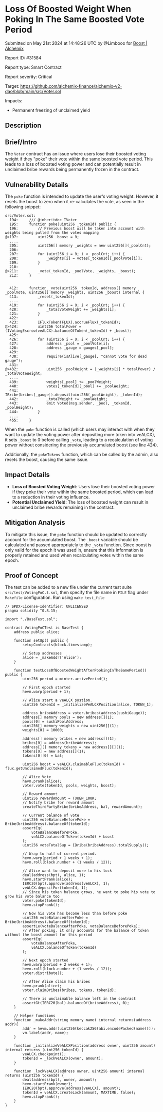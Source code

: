 
# Loss Of Boosted Weight When Poking In The Same Boosted Vote Period

Submitted on May 21st 2024 at 14:48:26 UTC by @Limbooo for [Boost | Alchemix](https://immunefi.com/bounty/alchemix-boost/)

Report ID: #31584

Report type: Smart Contract

Report severity: Critical

Target: https://github.com/alchemix-finance/alchemix-v2-dao/blob/main/src/Voter.sol

Impacts:
- Permanent freezing of unclaimed yield

## Description
## Brief/Intro
The `Voter` contract has an issue where users lose their boosted voting weight if they "poke" their vote within the same boosted vote period. This leads to a loss of boosted voting power and can potentially result in unclaimed bribe rewards being permanently frozen in the contract.

## Vulnerability Details
The `poke` function is intended to update the user's voting weight. However, it resets the boost to zero when it re-calculates the vote, as seen in the following snippet:

```solidity
src/Voter.sol:
  194:     /// @inheritdoc IVoter
  195:     function poke(uint256 _tokenId) public {
  196:         // Previous boost will be taken into account with weights being pulled from the votes mapping
@>197:         uint256 _boost = 0;
  ....
  205:         uint256[] memory _weights = new uint256[](_poolCnt);
  206: 
  207:         for (uint256 i = 0; i < _poolCnt; i++) {
  208:             _weights[i] = votes[_tokenId][_poolVote[i]];
  209:         }
  210: 
@>211:         _vote(_tokenId, _poolVote, _weights, _boost);
  212:     }


  412:     function _vote(uint256 _tokenId, address[] memory _poolVote, uint256[] memory _weights, uint256 _boost) internal {
  413:         _reset(_tokenId);
  ....
  419:         for (uint256 i = 0; i < _poolCnt; i++) {
  420:             _totalVoteWeight += _weights[i];
  421:         }
  422: 
  423:         IFluxToken(FLUX).accrueFlux(_tokenId);
@>424:         uint256 totalPower = (IVotingEscrow(veALCX).balanceOfToken(_tokenId) + _boost);
  425: 
  426:         for (uint256 i = 0; i < _poolCnt; i++) {
  427:             address _pool = _poolVote[i];
  428:             address _gauge = gauges[_pool];
  429: 
  430:             require(isAlive[_gauge], "cannot vote for dead gauge");
  431: 
@>432:             uint256 _poolWeight = (_weights[i] * totalPower) / _totalVoteWeight;
  ....
  439:             weights[_pool] += _poolWeight;
  440:             votes[_tokenId][_pool] += _poolWeight;
  441:             IBribe(bribes[_gauge]).deposit(uint256(_poolWeight), _tokenId);
  442:             _totalWeight += _poolWeight;
  443:             emit Voted(msg.sender, _pool, _tokenId, _poolWeight);
  444:         }
  ....
  455:     }
```

When the `poke` function is called (which users may interact with when they want to update the voting power after depositing more token into veALCX), it sets `_boost` to 0 before calling `_vote`, leading to a recalculation of voting power without considering the previously accumulated boost (see line 424).

Additionally, the `pokeTokens` function, which can be called by the admin, also resets the boost, causing the same issue.

## Impact Details
  - **Loss of Boosted Voting Weight**: Users lose their boosted voting power if they poke their vote within the same boosted period, which can lead to a reduction in their voting influence.
  - **Potential Unclaimed Yield**: The loss of boosted weight can result in unclaimed bribe rewards remaining in the contract.

## Mitigation Analysis

To mitigate this issue, the `poke` function should be updated to correctly account for the accumulated boost. The `_boost` variable should be calculated and passed appropriately to the `_vote` function. Since boost is only valid for the epoch it was used in, ensure that this information is properly retained and used when recalculating votes within the same epoch.



## Proof of Concept
The test can be added to a new file under the current test suite `src/test/VotingPoC.t.sol`, then specify the file name in `FILE` flag under `Makefile` configuration. Run using `make test_file`

```solidity
// SPDX-License-Identifier: UNLICENSED
pragma solidity ^0.8.15;

import "./BaseTest.sol";

contract VotingPoCTest is BaseTest {
    address public alice;

    function setUp() public {
        setupContracts(block.timestamp);

        // Setup addresses
        alice = _makeAddr('Alice');
    }

    function testLossOfBoostedWeightAfterPookingInTheSamePeriod() public {
        uint256 period = minter.activePeriod();

        // First epoch started
        hevm.warp(period + 1);

        // Alice start a veALCX postion.
        uint256 tokenId = _initializeVeALCXPosition(alice, TOKEN_1);

        address bribeAddress = voter.bribes(address(sushiGauge));
        address[] memory pools = new address[](1);
        pools[0] = sushiPoolAddress;
        uint256[] memory weights = new uint256[](1);
        weights[0] = 10000;

        address[] memory bribes = new address[](1);
        bribes[0] = address(bribeAddress);
        address[][] memory tokens = new address[][](1);
        tokens[0] = new address[](1);
        tokens[0][0] = bal;

        uint256 boost = veALCX.claimableFlux(tokenId) + flux.getUnclaimedFlux(tokenId);
        
        // Alice Vote
        hevm.prank(alice);
        voter.vote(tokenId, pools, weights, boost);

        // Reward amount
        uint256 rewardAmount = TOKEN_100K;
        // Notify bribe for reward amount
        createThirdPartyBribe(bribeAddress, bal, rewardAmount);

        // Current balance of vote
        uint256 voteBalanceBeforePoke = Bribe(bribeAddress).balanceOf(tokenId);
        assertEq(
            voteBalanceBeforePoke,
            veALCX.balanceOfToken(tokenId) + boost
        );
        uint256 voteTotalSup = IBribe(bribeAddress).totalSupply();

        // Wrap to half of current period.
        hevm.warp(period + 1 weeks + 1);
        hevm.roll(block.number + (1 weeks / 12));

        // Alice want to deposit more to his lock
        deal(address(bpt), alice, 1);
        hevm.startPrank(alice);
        IERC20(bpt).approve(address(veALCX), 1);
        veALCX.depositFor(tokenId, 1);
        // Since his token balance grows, he want to poke his vote to grow his vote balance too
        voter.poke(tokenId);
        hevm.stopPrank();

        // Now his vote has become less than before poke
        uint256 voteBalanceAfterPoke = Bribe(bribeAddress).balanceOf(tokenId);
        assertLe(voteBalanceAfterPoke, voteBalanceBeforePoke);
        // After poking, it only accounts for the balance of token without the boost amount for this period
        assertEq(
            voteBalanceAfterPoke,
            veALCX.balanceOfToken(tokenId)
        );

        // Next epoch started
        hevm.warp(period + 2 weeks + 1);
        hevm.roll(block.number + (1 weeks / 12));
        voter.distribute();

        // After Alice claim his bribes
        hevm.prank(alice);
        voter.claimBribes(bribes, tokens, tokenId);

        // There is unclaimable balance left in the contract 
        assertGt(IERC20(bal).balanceOf(bribeAddress), 0);
    }

    // Helper functions
    function _makeAddr(string memory name) internal returns(address addr){
        addr = hevm.addr(uint256(keccak256(abi.encodePacked(name))));
        vm.label(addr, name);
    }

    function _initializeVeALCXPosition(address owner, uint256 amount) internal returns (uint256 tokenId) {
        veALCX.checkpoint();
        tokenId = _lockVeALCX(owner, amount);
    }

    function _lockVeALCX(address owner, uint256 amount) internal returns (uint256 tokenId) {
        deal(address(bpt), owner, amount);
        hevm.startPrank(owner);
        IERC20(bpt).approve(address(veALCX), amount);
        tokenId = veALCX.createLock(amount, MAXTIME, false);
        hevm.stopPrank();
    }
}
```